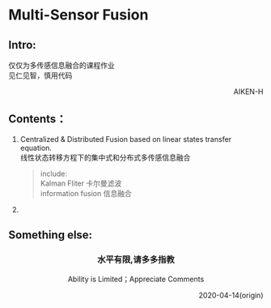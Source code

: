 # Multi-Sensor Fusion
## Intro:
仅仅为多传感信息融合的课程作业<br>
见仁见智，慎用代码 <br>
<p align='right'>AIKEN-H<br></p> 


## Contents：

1. Centralized & Distributed Fusion based on linear states transfer equation. <br>
    线性状态转移方程下的集中式和分布式多传感信息融合
    >include:  
    >Kalman Fliter 卡尔曼滤波<br>
    >information fusion 信息融合<br>
    >
2. 


## Something else:

### <center>水平有限,请多多指教</center>
<center>Ability is Limited；Appreciate Comments</center>
<p align='right'>2020-04-14(origin)</p>